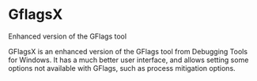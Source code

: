 # GflagsX
Enhanced version of the GFlags tool

GFlagsX is an enhanced version of the GFlags tool from Debugging Tools for Windows. It has a much better user interface, 
and allows setting some options not available with GFlags, such as process mitigation options.
